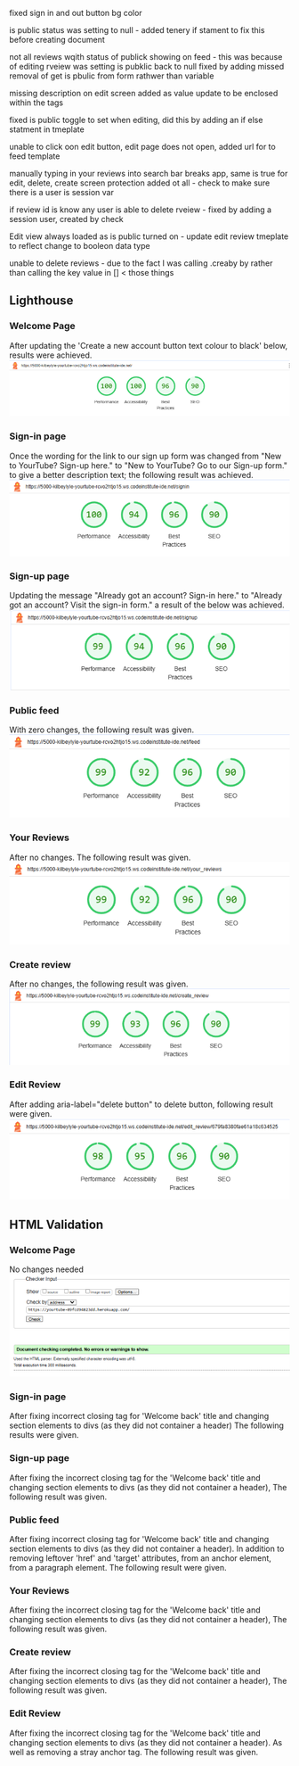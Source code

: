 fixed sign in and out button bg color

is public status was setting to null - added tenery if stament to fix this before creating document

not all reviews wqith status of publick showing on feed - this was because of editing rveiew was setting is pubklic back to null fixed by adding missed removal of get is pbulic from form rathwer than variable 

missing description on edit screen added as value update to be enclosed within the tags

fixed is public toggle to set when editing, did this by adding an if else statment in tmeplate 

unable to click oon edit button, edit page does not open, added url for to feed template

manually typing in your reviews into search bar breaks app, same is true for edit, delete, create screen protection added ot all - check to make sure there is a user is session var

if review id is know any user is able to delete rveiew - fixed by adding a session user, created by check

Edit view always loaded as is public turned on - update edit review tmeplate to reflect change to booleon data type

unable to delete reviews - due to the fact I was calling .creaby by rather than calling the key value in [] < those things

## Lighthouse
### Welcome Page
After updating the 'Create a new account button text colour to black' below, results were achieved.
!['Screenshot of lighthouse results'](static/readme_imgs/lh_welcome.png)

### Sign-in page
Once the wording for the link to our sign up form was changed from "New to YourTube? Sign-up here." to "New to YourTube? Go to our Sign-up form." to give a better description text; the following result was achieved.
!['Screenshot of lighthouse results'](static/readme_imgs/lh_signin.png)

### Sign-up page
Updating the message "Already got an account? Sign-in here." to "Already got an account? Visit the sign-in form." a result of the below was achieved.
!['Screenshot of lighthouse results'](static/readme_imgs/lh_signup.png)

### Public feed
With zero changes, the following result was given.
!['Screenshot of lighthouse results'](static/readme_imgs/lh_public.png)

### Your Reviews
After no changes. The following result was given.
!['Screenshot of lighthouse results'](static/readme_imgs/lh_yourReviews.png)

### Create review
After no changes, the following result was given.
!['Screenshot of lighthouse results'](static/readme_imgs/lh_create.png)

### Edit Review
After adding aria-label="delete button" to delete button, following result were given.
!['Screenshot of lighthouse results'](static/readme_imgs/lh_edit.png)

## HTML Validation
### Welcome Page
No changes needed
!['Screenshot of HTML valdator testing results'](static/readme_imgs/html_welcome.png)

### Sign-in page
After fixing incorrect closing tag for 'Welcome back' title and changing section elements to divs (as they did not container a header) The following results were given. 

### Sign-up page
After fixing the incorrect closing tag for the 'Welcome back' title and changing section elements to divs (as they did not container a header), The following result was given. 

### Public feed
After fixing incorrect closing tag for 'Welcome back' title and changing section elements to divs (as they did not container a header). In addition to removing leftover 'href' and 'target' attributes, from an anchor element, from a paragraph element. The following result were given. 

### Your Reviews
After fixing the incorrect closing tag for the 'Welcome back' title and changing section elements to divs (as they did not container a header), The following result was given. 

### Create review
After fixing the incorrect closing tag for the 'Welcome back' title and changing section elements to divs (as they did not container a header), The following result was given. 

### Edit Review
After fixing the incorrect closing tag for the 'Welcome back' title and changing section elements to divs (as they did not container a header). As well as removing a stray anchor tag. The following result was given. 
